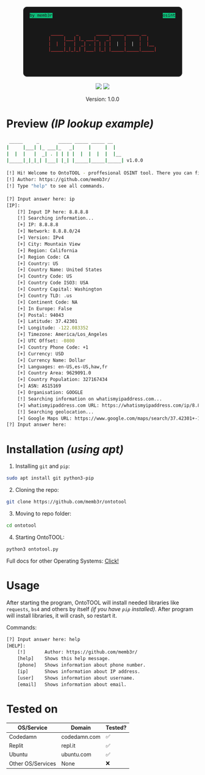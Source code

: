 <p align='center'>
  <img src='pic1.png'>
</p>

<p align="center">
  <img src="https://img.shields.io/github/repo-size/memb3r/ontotool"> <img src="https://img.shields.io/github/last-commit/memb3r/ontotool">
</p>

<p align="center">
  Version: 1.0.0
</p>

# Preview <i>(IP lookup example)</i>

```bash
 _____     _       _____ _____ _____ __    
|     |___| |_ ___|_   _|     |     |  |   
|  |  |   |  _| . | | | |  |  |  |  |  |__ 
|_____|_|_|_| |___| |_| |_____|_____|_____| v1.0.0

[!] Hi! Welcome to OntoTOOL - proffesional OSINT tool. There you can find information from Open Sources.
[!] Author: https://github.com/memb3r/
[!] Type "help" to see all commands.

[?] Input answer here: ip
[IP]:
    [?] Input IP here: 8.8.8.8
    [!] Searching information...
    [+] IP: 8.8.8.8
    [+] Network: 8.8.8.0/24
    [+] Version: IPv4
    [+] City: Mountain View
    [+] Region: California
    [+] Region Code: CA
    [+] Country: US
    [+] Country Name: United States
    [+] Country Code: US
    [+] Country Code ISO3: USA
    [+] Country Capital: Washington
    [+] Country TLD: .us
    [+] Continent Code: NA
    [+] In Europe: False
    [+] Postal: 94043
    [+] Latitude: 37.42301
    [+] Longitude: -122.083352
    [+] Timezone: America/Los_Angeles
    [+] UTC Offset: -0800
    [+] Country Phone Code: +1
    [+] Currency: USD
    [+] Currency Name: Dollar
    [+] Languages: en-US,es-US,haw,fr
    [+] Country Area: 9629091.0
    [+] Country Population: 327167434
    [+] ASN: AS15169
    [+] Organisation: GOOGLE
    [!] Searching information on whatismyipaddress.com...
    [+] whatismyipaddress.com URL: https://whatismyipaddress.com/ip/8.8.8.8
    [!] Searching geolocation...
    [+] Google Maps URL: https://www.google.com/maps/search/37.42301+-122.083352
[?] Input answer here:
```

# Installation <i>(using apt)</i>

1. Installing <code>git</code> and <code>pip</code>:
```bash
sudo apt install git python3-pip
```

2. Cloning the repo:
```bash
git clone https://github.com/memb3r/ontotool
```

3. Moving to repo folder:
```bash
cd ontotool
```

4. Starting OntoTOOL:
```bash
python3 ontotool.py
```

Full docs for other Operating Systems: <a href='https://github.com/memb3r/ontotool/blob/main/INSTALLDOCS.md'>Click!</a>

# Usage

After starting the program, OntoTOOL will install needed libraries like <code>requests</code>, <code>bs4</code> and others by itself <i>(if you have <code>pip</code> installed)</i>.
After program will install libraries, it will crash, so restart it.

Commands:
```bash
[?] Input answer here: help
[HELP]:
    [!]       Author: https://github.com/memb3r/
    [help]    Shows this help message.
    [phone]   Shows information about phone number.
    [ip]      Shows information about IP address.
    [user]    Shows information about username.
    [email]   Shows information about email.
```

# Tested on

| OS/Service                | Domain                                 | Tested?          |
| --------------------------| -------------------------------------- | ---------------- |
| Codedamn                  | codedamn.com                           | ✅              |
| Replit                    | repl.it                                | ✅              |
| Ubuntu                    | ubuntu.com                             | ✅              |
| Other OS/Services         | None                                   | ❌              |
